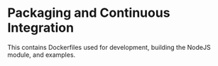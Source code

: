 # Packaging and Continuous Integration

This contains Dockerfiles used for development, building the NodeJS module, and examples.
